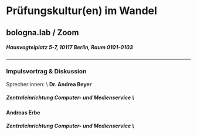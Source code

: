 # Prüfungskultur(en) im Wandel  
## bologna.lab / Zoom  
##### Hausvogteiplatz 5-7, 10117 Berlin, Raum 0101-0103 
--- 
### Impulsvortrag & Diskussion  
Sprecher:innen: \ 
**Dr. Andrea Beyer**  
##### Zentraleinrichtung Computer- und Medienservice \ 
**Andreas Erbe**  
##### Zentraleinrichtung Computer- und Medienservice \ 
